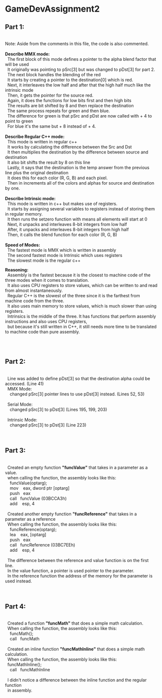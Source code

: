 # GameDevAssignment2

<h2>Part 1:</h2><br />
Note: Aside from the comments in this file, the code is also commented.<br />
<br />
<b>Describe MMX mode:</b><br />
&nbsp;&nbsp;The first block of this mode defines a pointer to the alpha blend factor that will be used<br />
&nbsp;&nbsp;It originally was pointing to pSrc[3] but was changed to pDst[3] for part 2.<br />
&nbsp;&nbsp;The next block handles the blending of the red<br />
&nbsp;&nbsp;It starts by creating a pointer to the destination[0] which is red.<br />
&nbsp;&nbsp;Next, it interleaves the low half and after that the high half much like the intrinsic mode<br />
&nbsp;&nbsp;Then, it gets the pointer for the source red.<br />
&nbsp;&nbsp;Again, it does the functions for low bits first and then high bits<br />
&nbsp;&nbsp;The results are bit shifted by 8 and then replace the destination<br />
&nbsp;&nbsp;The same process repeats for green and then blue.<br />
&nbsp;&nbsp;The difference for green is that pSrc and pDst are now called with + 4 to point to green<br />
&nbsp;&nbsp;For blue it's the same but + 8 instead of + 4.<br />
<br />
<b>Describe Regular C++ mode:</b><br />
&nbsp;&nbsp;This mode is written in regular c++<br />
&nbsp;&nbsp;It works by calculating the difference between the Src and Dst<br />
&nbsp;&nbsp;It then multiplies the destination by the difference between source and destination<br />
&nbsp;&nbsp;It also bit shifts the result by 8 on this line<br />
&nbsp;&nbsp;Lastly, it says that the destination is the temp answer from the previous line plus the original destination<br />
&nbsp;&nbsp;It does this for each color (R, G, B) and each pixel.<br />
&nbsp;&nbsp;Then in increments all of the colors and alphas for source and destination by one. <br />
<br />
<b>Describe Intrinsic mode:</b><br />
&nbsp;&nbsp;This mode is written in c++ but makes use of registers.<br />
&nbsp;&nbsp;It starts by assigning several variables to registers instead of storing them in regular memory.<br />
&nbsp;&nbsp;It then runs the setzero function with means all elements will start at 0<br />
&nbsp;&nbsp;Next, it unpacks and interleaves 8-bit integers from low half<br />
&nbsp;&nbsp;After, it unpacks and interleaves 8-bit integers from high half<br />
&nbsp;&nbsp;Then, it calls the blend function for each color (R, G, B)<br />
<br />
<b>Speed of Modes:</b><br />
&nbsp;&nbsp;The fastest mode is MMX which is written in assembly<br />
&nbsp;&nbsp;The second fastest mode is Intrinsic which uses registers<br />
&nbsp;&nbsp;The slowest mode is the regular c++<br />

<b>Reasoning:</b><br />
&nbsp;&nbsp;Assembly is the fastest because it is the closest to machine code of the three modes when it comes to translation. <br />
&nbsp;&nbsp;It also uses CPU registers to store values, which can be written to and read from almost instantaneously.<br />
&nbsp;&nbsp;Regular C++ is the slowest of the three since it is the farthest from machine code from the three. <br />
&nbsp;&nbsp;It also uses main memory to store values, which is much slower than using registers.<br />
&nbsp;&nbsp;Intrinsics is the middle of the three. It has functions that perform assembly instructions and also uses CPU registers, <br />
&nbsp;&nbsp;but because it's still written in C++, it still needs more time to be translated to machine code than pure assembly.<br />

<br /><br />

<h2>Part 2:</h2><br />
&nbsp;&nbsp;Line was added to define pDst[3] so that the destination alpha could be accessed. (Line 41)<br />
&nbsp;&nbsp;MMX Mode:<br />
&nbsp;&nbsp;&nbsp;&nbsp;changed pSrc[3] pointer lines to use pDst[3] instead. (Lines 52, 53)<br />
<br />
&nbsp;&nbsp;Serial Mode:<br /> 
&nbsp;&nbsp;&nbsp;&nbsp;changed pSrc[3] to pDst[3] (Lines 195, 199, 203)<br />
<br />
&nbsp;&nbsp;Intrinsic Mode:<br />
&nbsp;&nbsp;&nbsp;&nbsp;changed pSrc[3] to pDst[3] (Line 223)<br />
<br />
<br />
<h2>Part 3:</h2><br />
&nbsp;&nbsp;Created an empty function <b>"funcValue"</b> that takes in a parameter as a value.<br />
&nbsp;&nbsp;when calling the function, the assembly looks like this:<br />
&nbsp;&nbsp;&nbsp;&nbsp;funcValue(optarg);<br />
&nbsp;&nbsp;&nbsp;&nbsp;mov &nbsp;&nbsp;&nbsp;eax, dword ptr [optarg]<br />
&nbsp;&nbsp;&nbsp;&nbsp;push&nbsp;&nbsp;&nbsp;eax<br />
&nbsp;&nbsp;&nbsp;&nbsp;call&nbsp;&nbsp;&nbsp;funcValue (03BCCA3h)<br />
&nbsp;&nbsp;&nbsp;&nbsp;add &nbsp;&nbsp;&nbsp;esp, 4<br />
<br />
&nbsp;&nbsp;Created another empty function <b>"funcReference"</b> that takes in a parameter as a reference<br />
&nbsp;&nbsp;When calling the function, the assembly looks like this:<br />
&nbsp;&nbsp;&nbsp;&nbsp;funcReference(optarg);<br />
&nbsp;&nbsp;&nbsp;&nbsp;lea &nbsp;&nbsp;&nbsp;eax, [optarg]<br />
&nbsp;&nbsp;&nbsp;&nbsp;push&nbsp;&nbsp;&nbsp;eax<br />
&nbsp;&nbsp;&nbsp;&nbsp;call&nbsp;&nbsp;&nbsp;funcReference (03BC7EEh)<br />
&nbsp;&nbsp;&nbsp;&nbsp;add &nbsp;&nbsp;&nbsp;esp, 4<br />
<br />
&nbsp;&nbsp;The difference between the reference and value function is on the first line.<br />
&nbsp;&nbsp;In the value function, a pointer is used pointer to the parameter.<br />
&nbsp;&nbsp;In the reference function the address of the memory for the parameter is used instead.<br />
<br />
<br />
<h2>Part 4:</h2><br />
&nbsp;&nbsp;Created a function <b>"funcMath"</b> that does a simple math calculation.<br />
&nbsp;&nbsp;When calling the function, the assembly looks like this:<br />
&nbsp;&nbsp;&nbsp;&nbsp;funcMath();<br />
&nbsp;&nbsp;&nbsp;&nbsp;call&nbsp;&nbsp;&nbsp;funcMath<br />
<br />
&nbsp;&nbsp;Created an inline function <b>"funcMathInline"</b> that does a simple math calculation.<br />
&nbsp;&nbsp;When calling the function, the assembly looks like this:<br />
&nbsp;&nbsp;funcMathInline();<br />
&nbsp;&nbsp;&nbsp;&nbsp;call&nbsp;&nbsp;&nbsp;funcMathInline<br />
<br />
&nbsp;&nbsp;I didn't notice a difference between the inline function and the regular function<br />
&nbsp;&nbsp;in assembly.<br />
